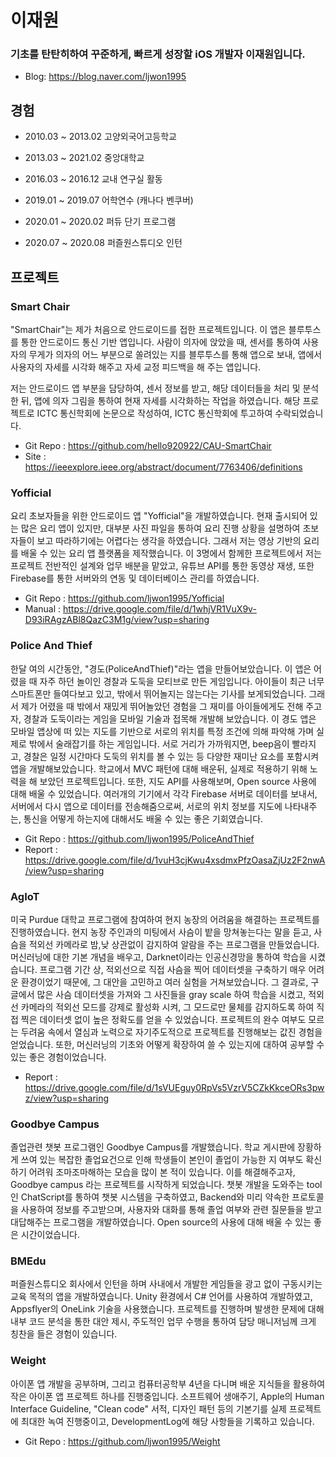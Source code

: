# 이재원

### 기초를 탄탄히하여 꾸준하게, 빠르게 성장할 iOS 개발자 이재원입니다.

* Blog: https://blog.naver.com/ljwon1995 

## 경험

- 2010.03 ~ 2013.02 고양외국어고등학교
- 2013.03 ~ 2021.02 중앙대학교

- 2016.03 ~ 2016.12 교내 연구실 활동
- 2019.01 ~ 2019.07 어학연수 (캐나다 벤쿠버)
- 2020.01 ~ 2020.02 퍼듀 단기 프로그램

- 2020.07 ~ 2020.08 퍼즐원스튜디오 인턴


## 프로젝트

### Smart Chair

 "SmartChair"는 제가 처음으로 안드로이드를 접한 프로젝트입니다. 이 앱은 블루투스를 통한 안드로이드 통신 기반 앱입니다. 사람이 의자에 앉았을 때, 센서를 통하여 사용자의 무게가 의자의 어느 부분으로 쏠려있는 지를 블루투스를 통해 앱으로 보내, 앱에서 사용자의 자세를 시각화 해주고 자세 교정 피드백을 해 주는 앱입니다. 

 저는 안드로이드 앱 부분을 담당하여, 센서 정보를 받고, 해당 데이터들을 처리 및 분석한 뒤, 앱에 의자 그림을 통하여 현재 자세를 시각화하는 작업을 하였습니다. 해당 프로젝트로 ICTC 통신학회에 논문으로 작성하여, ICTC 통신학회에 투고하여 수락되었습니다.

- Git Repo : https://github.com/hello920922/CAU-SmartChair
- Site : https://ieeexplore.ieee.org/abstract/document/7763406/definitions


### Yofficial

 요리 초보자들을 위한 안드로이드 앱 "Yofficial"을 개발하였습니다. 현재 출시되어 있는 많은 요리 앱이 있지만, 대부분 사진 파일을 통하여 요리 진행 상황을 설명하여 초보자들이 보고 따라하기에는 어렵다는 생각을 하였습니다. 그래서 저는 영상 기반의 요리를 배울 수 있는 요리 앱 플랫폼을 제작했습니다. 이 3명에서 함께한 프로젝트에서 저는 프로젝트 전반적인 설계와 업무 배분을 맡았고, 유튜브 API를 통한 동영상 재생, 또한 Firebase를 통한 서버와의 연동 및 데이터베이스 관리를 하였습니다.

- Git Repo : https://github.com/ljwon1995/Yofficial
- Manual : https://drive.google.com/file/d/1whjVR1VuX9v-D93iRAgzABl8QazC3M1g/view?usp=sharing

### Police And Thief

 한달 여의 시간동안, "경도(PoliceAndThief)"라는 앱을 만들어보았습니다. 이 앱은 어렸을 때 자주 하던 놀이인 경찰과 도둑을 모티브로 만든 게임입니다. 아이들이 최근 너무 스마트폰만 들여다보고 있고, 밖에서 뛰어놀지는 않는다는 기사를 보게되었습니다. 그래서 제가 어렸을 때 밖에서 재밌게 뛰어놀았던 경험을 그 재미를 아이들에게도 전해 주고자, 경찰과 도둑이라는 게임을 모바일 기술과 접목해 개발해 보았습니다. 이 경도 앱은 모바일 앱상에 떠 있는 지도를 기반으로 서로의 위치를 특정 조건에 의해 파악해 가며 실제로 밖에서 술래잡기를 하는 게임입니다. 서로 거리가 가까워지면, beep음이 빨라지고, 경찰은 일정 시간마다 도둑의 위치를 볼 수 있는 등 다양한 재미난 요소를 포함시켜 앱을 개발해보았습니다. 학교에서 MVC 패턴에 대해 배운뒤, 실제로 적용하기 위해 노력을 해 보았던 프로젝트입니다. 또한, 지도 API를 사용해보며, Open source 사용에 대해 배울 수 있었습니다. 여러개의 기기에서 각각 Firebase 서버로 데이터를 보내서, 서버에서 다시 앱으로 데이터를 전송해줌으로써, 서로의 위치 정보를 지도에 나타내주는, 통신을 어떻게 하는지에 대해서도 배울 수 있는 좋은 기회였습니다.

 - Git Repo : https://github.com/ljwon1995/PoliceAndThief
 - Report : https://drive.google.com/file/d/1vuH3cjKwu4xsdmxPfzOasaZjUz2F2nwA/view?usp=sharing



### AgIoT

 미국 Purdue 대학교 프로그램에 참여하여 현지 농장의 어려움을 해결하는 프로젝트를 진행하였습니다. 현지 농장 주인과의 미팅에서 사슴이 밭을 망쳐놓는다는 말을 듣고, 사슴을 적외선 카메라로 밤,낮 상관없이 감지하여 알람을 주는 프로그램을 만들었습니다. 머신러닝에 대한 기본 개념을 배우고, Darknet이라는 인공신경망을 통하여 학습을 시켰습니다. 프로그램 기간 상, 적외선으로 직접 사슴을 찍어 데이터셋을 구축하기 매우 어려운 환경이었기 때문에, 그 대안을 고민하고 여러 실험을 거쳐보았습니다. 그 결과로, 구글에서 많은 사슴 데이터셋을 가져와 그 사진들을 gray scale 하여 학습을 시켰고, 적외선 카메라의 적외선 모드를 강제로 활성화 시켜, 그 모드로만 물체를 감지하도록 하여 직접 찍은 데이터셋 없이 높은 정확도를 얻을 수 있었습니다. 프로젝트의 완수 여부도 모르는 두려움 속에서 열심과 노력으로 자기주도적으로 프로젝트를 진행해보는 값진 경험을 얻었습니다. 또한, 머신러닝의 기초와 어떻게 확장하여 쓸 수 있는지에 대하여 공부할 수 있는 좋은 경험이었습니다.

* Report : https://drive.google.com/file/d/1sVUEguy0RpVs5VzrV5CZkKkceORs3pwz/view?usp=sharing



### Goodbye Campus

 졸업관련 챗봇 프로그램인 Goodbye Campus를 개발했습니다. 학교 게시판에 장황하게 쓰여 있는 복잡한 졸업요건으로 인해 학생들이 본인이 졸업이 가능한 지 여부도 확신하기 어려워 조마조마해하는 모습을 많이 본 적이 있습니다. 이를 해결해주고자, Goodbye campus 라는 프로젝트를 시작하게 되었습니다. 챗봇 개발을 도와주는 tool인 ChatScript를 통하여 챗봇 시스템을 구축하였고, Backend와 미리 약속한 프로토콜을 사용하여 정보를 주고받으며, 사용자와 대화를 통해 졸업 여부와 관련 질문들을 받고 대답해주는 프로그램을 개발하였습니다. Open source의 사용에 대해 배울 수 있는 좋은 시간이었습니다.



### BMEdu

 퍼즐원스튜디오 회사에서 인턴을 하며 사내에서 개발한 게임들을 광고 없이 구동시키는 교육 목적의 앱을 개발하였습니다. Unity 환경에서 C# 언어를 사용하여 개발하였고, Appsflyer의 OneLink 기술을 사용했습니다. 프로젝트를 진행하며 발생한 문제에 대해 내부 코드 분석을 통한 대안 제시, 주도적인 업무 수행을 통하여 담당 매니저님께 크게 칭찬을 들은 경험이 있습니다.



### Weight

 아이폰 앱 개발을 공부하며, 그리고 컴퓨터공학부 4년을 다니며 배운 지식들을 활용하여 작은 아이폰 앱 프로젝트 하나를 진행중입니다. 소프트웨어 생애주기, Apple의 Human Interface Guideline, "Clean code" 서적, 디자인 패턴 등의 기본기를 실제 프로젝트에 최대한 녹여 진행중이고, DevelopmentLog에 해당 사항들을 기록하고 있습니다.

* Git Repo : https://github.com/ljwon1995/Weight











